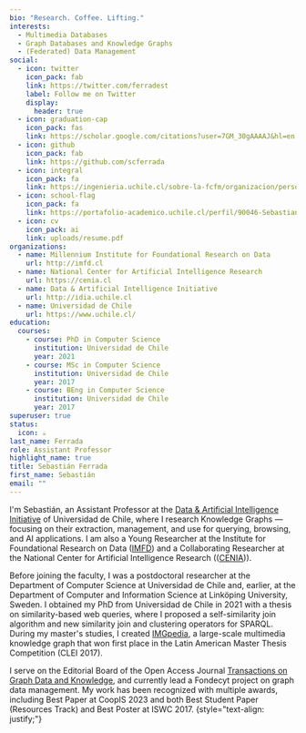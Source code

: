 ```yaml
---
bio: "Research. Coffee. Lifting."
interests:
  - Multimedia Databases
  - Graph Databases and Knowledge Graphs
  - (Federated) Data Management
social:
  - icon: twitter
    icon_pack: fab
    link: https://twitter.com/ferradest
    label: Follow me on Twitter
    display:
      header: true
  - icon: graduation-cap
    icon_pack: fas
    link: https://scholar.google.com/citations?user=7GM_30gAAAAJ&hl=en
  - icon: github
    icon_pack: fab
    link: https://github.com/scferrada
  - icon: integral
    icon_pack: fa
    link: https://ingenieria.uchile.cl/sobre-la-fcfm/organizacion/personas/cuerpo-academico/a-z?qui_id=2969974
  - icon: school-flag
    icon_pack: fa
    link: https://portafolio-academico.uchile.cl/perfil/90046-Sebastian-Camilo-Ferrada-Aliaga
  - icon: cv
    icon_pack: ai
    link: uploads/resume.pdf
organizations:
  - name: Millennium Institute for Foundational Research on Data
    url: http://imfd.cl
  - name: National Center for Artificial Intelligence Research
    url: https://cenia.cl
  - name: Data & Artificial Intelligence Initiative 
    url: http://idia.uchile.cl
  - name: Universidad de Chile
    url: https://www.uchile.cl/
education:
  courses:
    - course: PhD in Computer Science
      institution: Universidad de Chile
      year: 2021
    - course: MSc in Computer Science
      institution: Universidad de Chile
      year: 2017
    - course: BEng in Computer Science
      institution: Universidad de Chile
      year: 2017
superuser: true
status:
  icon: ☕️
last_name: Ferrada
role: Assistant Professor
highlight_name: true
title: Sebastián Ferrada
first_name: Sebastián
email: ""
---
```

I'm Sebastián, an Assistant Professor at the [Data & Artificial Intelligence Initiative](http://idia.uchile.cl) of Universidad de Chile, where I research Knowledge Graphs — focusing on their extraction, management, and use for querying, browsing, and AI applications. I am also a Young Researcher at the Institute for Foundational Research on Data ([IMFD](http://imfd.cl)) and a Collaborating Researcher at the National Center for Artificial Intelligence Research (([CENIA](http://cenia.cl))).

Before joining the faculty, I was a postdoctoral researcher at the Department of Computer Science at Universidad de Chile and, earlier, at the Department of Computer and Information Science at Linköping University, Sweden. I obtained my PhD from Universidad de Chile in 2021 with a thesis on similarity-based web queries, where I proposed a self-similarity join algorithm and new similarity join and clustering operators for SPARQL. During my master's studies, I created [IMGpedia](http://imgpedia.dcc.uchile.cl), a large-scale multimedia knowledge graph that won first place in the Latin American Master Thesis Competition (CLEI 2017).

I serve on the Editorial Board of the Open Access Journal [Transactions on Graph Data and Knowledge](https://www.dagstuhl.de/en/publishing/series/details/tgdk), and currently lead a Fondecyt project on graph data management. My work has been recognized with multiple awards, including Best Paper at CoopIS 2023 and both Best Student Paper (Resources Track) and Best Poster at ISWC 2017.
{style="text-align: justify;"}